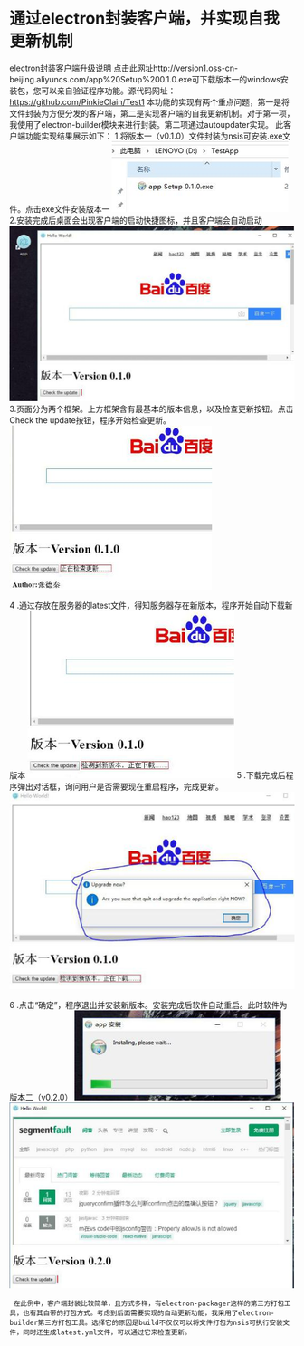 ﻿# 通过electron封装客户端，并实现自我更新机制
electron封装客户端升级说明
点击此网址http://version1.oss-cn-beijing.aliyuncs.com/app%20Setup%200.1.0.exe可下载版本一的windows安装包，您可以亲自验证程序功能。源代码网址：https://github.com/PinkieClain/Test1
本功能的实现有两个重点问题，第一是将文件封装为方便分发的客户端，第二是实现客户端的自我更新机制。对于第一项，我使用了electron-builder模块来进行封装。第二项通过autoupdater实现。
此客户端功能实现结果展示如下：
1.将版本一（v0.1.0）文件封装为nsis可安装.exe文件。点击exe文件安装版本一
![image](images/1.jpg)
2.安装完成后桌面会出现客户端的启动快捷图标，并且客户端会自动启动
![image](images/2.jpg)
3.页面分为两个框架。上方框架含有最基本的版本信息，以及检查更新按钮。点击Check the update按钮，程序开始检查更新。
![image](images/3.jpg)




4 .通过存放在服务器的latest文件，得知服务器存在新版本，程序开始自动下载新版本
![image](images/4.jpg)
5 .下载完成后程序弹出对话框，询问用户是否需要现在重启程序，完成更新。
![image](images/5.jpg)

6 .点击“确定”，程序退出并安装新版本。安装完成后软件自动重启。此时软件为版本二（v0.2.0）
![image](images/6.jpg)
![image](images/7.jpg)

     在此例中，客户端封装比较简单，且方式多样，有electron-packager这样的第三方打包工具，也有其自带的打包方式。考虑到后面需要实现的自动更新功能，我采用了electron-builder第三方打包工具。选择它的原因是build不仅仅可以将文件打包为nsis可执行安装文件，同时还生成latest.yml文件，可以通过它来检查更新。